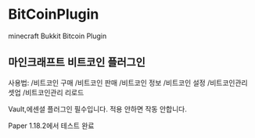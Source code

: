 # BitCoinPlugin
minecraft Bukkit Bitcoin Plugin

마인크래프트 비트코인 플러그인 
--------------------
사용법:
/비트코인 구매
/비트코인 판매
/비트코인 정보
/비트코인 설정
/비트코인관리 셋업
/비트코인관리 리로드


Vault,에센셜 플러그인 필수입니다.
적용 안하면 작동 안합니다.

Paper 1.18.2에서 테스트 완료  

